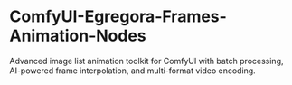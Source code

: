 # ComfyUI-Egregora-Frames-Animation-Nodes
Advanced image list animation toolkit for ComfyUI with batch processing, AI-powered frame interpolation, and multi-format video encoding.
